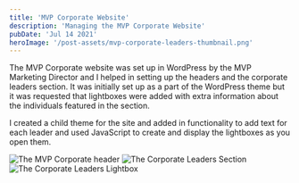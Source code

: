 ```yaml
---
title: 'MVP Corporate Website'
description: 'Managing the MVP Corporate Website'
pubDate: 'Jul 14 2021'
heroImage: '/post-assets/mvp-corporate-leaders-thumbnail.png'
---
```


The MVP Corporate website was set up in WordPress by the MVP Marketing Director and I helped in setting up the headers and the corporate leaders section. It was initially set up as a part of the WordPress theme but it was requested that lightboxes were added with extra information about the individuals featured in the section.

I created a child theme for the site and added in functionality to add text for each leader and used JavaScript to create and display the lightboxes as you open them.

![The MVP Corporate header](/post-assets/home.png)
![The Corporate Leaders Section](/post-assets/corporate-leaders.png)
![The Corporate Leaders Lightbox](/post-assets/corporate-leaders-lightbox.png)
